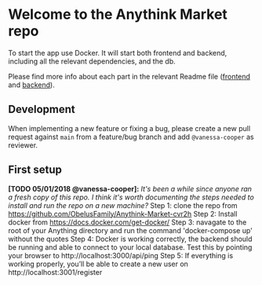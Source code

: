 # Welcome to the Anythink Market repo

To start the app use Docker. It will start both frontend and backend, including all the relevant dependencies, and the db.

Please find more info about each part in the relevant Readme file ([frontend](frontend/readme.md) and [backend](backend/README.md)).

## Development

When implementing a new feature or fixing a bug, please create a new pull request against `main` from a feature/bug branch and add `@vanessa-cooper` as reviewer.

## First setup

**[TODO 05/01/2018 @vanessa-cooper]:** _It's been a while since anyone ran a fresh copy of this repo. I think it's worth documenting the steps needed to install and run the repo on a new machine?_
Step 1: clone the repo from https://github.com/ObelusFamily/Anythink-Market-cvr2h
Step 2: Install docker from https://docs.docker.com/get-docker/
Step 3: navagate to the root of your Anything directory and run the command 'docker-compose up' without the quotes
Step 4: Docker is working correctly, the backend should be running and able to connect to your local database. Test this by pointing your browser to http://localhost:3000/api/ping
Step 5: If everything is working properly, you’ll be able to create a new user on http://localhost:3001/register
